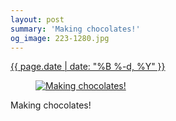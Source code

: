 ```yaml
---
layout: post
summary: 'Making chocolates!'
og_image: 223-1280.jpg
---
```


<p>
 <time>
  <a href="/223">
   {{ page.date | date: "%B %-d, %Y" }}
  </a>
 </time>
 <a href="/223">
  <figure data-taken="11/21/2013">
   <img alt="Making chocolates!" sizes="(min-width: 700px) 50vw, calc(100vw - 2rem)" src="{{ site.assets_url }}/223-640.jpg" srcset="{{ site.assets_url }}/223-1280.jpg 1280w, {{ site.assets_url }}/223-960.jpg 960w, {{ site.assets_url }}/223-640.jpg 640w, {{ site.assets_url }}/223-320.jpg 320w"/>
  </figure>
 </a>
 <span>
  Making chocolates!
 </span>
</p>
